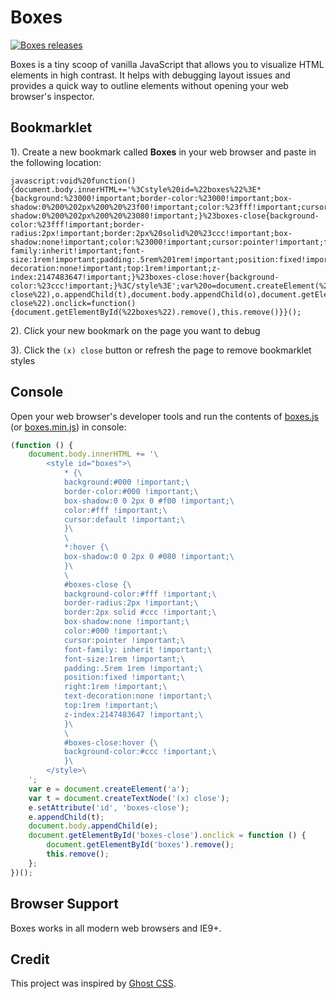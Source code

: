 # Boxes

[![Boxes releases](https://img.shields.io/github/release/markhillard/Boxes.svg)](https://github.com/markhillard/Boxes/releases)

Boxes is a tiny scoop of vanilla JavaScript that allows you to visualize HTML elements in high contrast. It helps with debugging layout issues and provides a quick way to outline elements without opening your web browser's inspector.

## Bookmarklet

1). Create a new bookmark called **Boxes** in your web browser and paste in the following location:

```
javascript:void%20function(){document.body.innerHTML+='%3Cstyle%20id=%22boxes%22%3E*{background:%23000!important;border-color:%23000!important;box-shadow:0%200%202px%200%20%23f00!important;color:%23fff!important;cursor:default!important;}*:hover{box-shadow:0%200%202px%200%20%23080!important;}%23boxes-close{background-color:%23fff!important;border-radius:2px!important;border:2px%20solid%20%23ccc!important;box-shadow:none!important;color:%23000!important;cursor:pointer!important;font-family:inherit!important;font-size:1rem!important;padding:.5rem%201rem!important;position:fixed!important;right:1rem!important;text-decoration:none!important;top:1rem!important;z-index:2147483647!important;}%23boxes-close:hover{background-color:%23ccc!important;}%3C/style%3E';var%20o=document.createElement(%22a%22),t=document.createTextNode(%22(x)%20close%22);o.setAttribute(%22id%22,%22boxes-close%22),o.appendChild(t),document.body.appendChild(o),document.getElementById(%22boxes-close%22).onclick=function(){document.getElementById(%22boxes%22).remove(),this.remove()}}();
```

2). Click your new bookmark on the page you want to debug

3). Click the `(x) close` button or refresh the page to remove bookmarklet styles

## Console

Open your web browser's developer tools and run the contents of [boxes.js](boxes.js) (or [boxes.min.js](boxes.min.js)) in console:

```js
(function () {
    document.body.innerHTML += '\
        <style id="boxes">\
            * {\
            background:#000 !important;\
            border-color:#000 !important;\
            box-shadow:0 0 2px 0 #f00 !important;\
            color:#fff !important;\
            cursor:default !important;\
            }\
            \
            *:hover {\
            box-shadow:0 0 2px 0 #080 !important;\
            }\
            \
            #boxes-close {\
            background-color:#fff !important;\
            border-radius:2px !important;\
            border:2px solid #ccc !important;\
            box-shadow:none !important;\
            color:#000 !important;\
            cursor:pointer !important;\
            font-family: inherit !important;\
            font-size:1rem !important;\
            padding:.5rem 1rem !important;\
            position:fixed !important;\
            right:1rem !important;\
            text-decoration:none !important;\
            top:1rem !important;\
            z-index:2147483647 !important;\
            }\
            \
            #boxes-close:hover {\
            background-color:#ccc !important;\
            }\
        </style>\
    ';
    var e = document.createElement('a');
    var t = document.createTextNode('(x) close');
    e.setAttribute('id', 'boxes-close');
    e.appendChild(t);
    document.body.appendChild(e);
    document.getElementById('boxes-close').onclick = function () {
        document.getElementById('boxes').remove();
        this.remove();
    };
})();
```

## Browser Support

Boxes works in all modern web browsers and IE9+.

## Credit

This project was inspired by [Ghost CSS](https://gist.github.com/wernull/e9456b7aba5a3f9f91a6).
